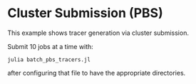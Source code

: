 # Cluster Submission (PBS)

This example shows tracer generation via cluster submission.

Submit 10 jobs at a time with:
```
julia batch_pbs_tracers.jl
```
after configuring that file to have the appropriate directories.
